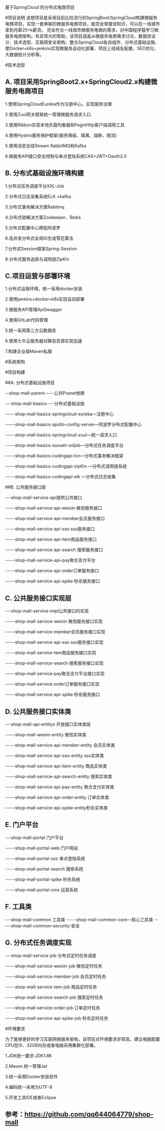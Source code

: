 基于SpringCloud 的分布式电商项目

#项目说明
该想项目是采用目前比较流行的SpringBoot/SpringCloud构建微服务电商项目，实现一套串联的微服务电商项目，能完全掌握该知识，可以在一线城市拿到月薪25+k薪资。
完全符合一线城市微服务电商的需求，对中国程序猿学习微服务电商架构，有非常大的帮助，该项目涵盖从微服务电商需求讨论、数据库设计、技术选型、互联网安全架构、整合SpringCloud各自组件、分布式基础设施、使Docker+k8s+jenkins实现微服务自动化部署、项目上线域名配置、SEO优化、大数据统计分析等。

#技术选型

## A. 项目采用SpringBoot2.x+SpringCloud2.x构建微服务电商项目

1.使用SpringCloudEureka作为注册中心，实现服务治理

2.使用Zuul网关框架统一管理微服务请求入口

3.使用Ribbon实现本地负载均衡器和FeginHttp客户端调用工具

4.使用Hystrix服务保护框架(服务降级、隔离、熔断、限流)

5.使用消息总线Stream RabbitMQ和Kafka

6.微服务API接口安全控制与单点登陆系统CAS+JWT+Oauth2.0

## B. 分布式基础设施环境构建

1.分布式任务调度平台XXL-Job

2.分布式日志采集系统ELK +kafka

3.分布式事务解决方案Rabitmq

4.分布式锁解决方案Zookeeper、Redis

5.分布式配置中心携程阿波罗

6.高并发分布式全局ID生成雪花算法

7.分布式Session框架Spring-Session

8.分布式服务追踪与调用链ZipKin

## C.项目运营与部署环境

1.分布式设施环境，统一采用docker安装

2.使用jenkins+docker+k8s实现自动部署

3.微服务API管理ApiSwagger

4.使用GitLab代码管理

5.统一采用第三方云数据库

6.使用七牛云服务器对静态资源实现加速

7.构建企业级Maven私服

#系统架构

#项目构建

##A. 分布式基础设施项目

--shop-mall-parent-----公共Pranet依赖

---shop-mall-basics----分布式基础设施

-----shop-mall-basics-springcloud-eureka—注册中心

-----shop-mall-basics-apollo-config-server—阿波罗分布式配置中心

-----shop-mall-basics-springcloud-zuul—统一请求入口

-----shop-mall-basics-xuxueli-xxljob—分布式任务调度平台

-----shop-mall-basics-codingapi-lcn—分布式事务解决框架

-----shop-mall-basics-codingapi-zipKin —分布式调用链系统

-----shop-mall-basics-codingapi-elk —分布式日志收集


##B. 公共服务接口层

---shop-mall-service-api提供公共接口

-----shop-mall-service-api-weixin 微信服务接口

-----shop-mall-service-api-member会员服务接口

-----shop-mall-service-api-sso sso服务接口

-----shop-mall-service-api-item商品服务接口

-----shop-mall-service-api-search 搜索服务接口

-----shop-mall-service-api-pay聚合支付平台

-----shop-mall-service-api-order订单服务接口

-----shop-mall-service-api-spike 秒杀服务接口

## C. 公共服务接口实现层

---shop-mall-service-impl公共接口的实现

-----shop-mall-service-weixin 微信服务接口实现

-----shop-mall-service-member会员服务接口实现

-----shop-mall-service-api-sso sso服务接口实现

-----shop-mall-service-tem商品服务接口实现

-----shop-mall-service-search 搜索服务接口实现

-----shop-mall-service-pay聚合支付平台接口实现

-----shop-mall-service-order订单服务接口实现

-----shop-mall-service-api-spike 秒杀服务接口

## D. 公共服务接口实体类

---shop-mall-api-entitys 开放接口实体类层

-----shop-mall-weixin-entity 微信实体类

-----shop-mall-service-api-member-entity 会员实体类

-----shop-mall-service-api-sso-entity sso实体类

-----shop-mall-service-api-item-entity 商品实体类

-----shop-mall-service-api-search-entity 搜索实体类

-----shop-mall-service-api-pay-entity 聚合支付实体类

-----shop-mall-service-api-order-entity 订单实体类

-----shop-mall-service-api-spike-entity秒杀实体类

## E. 门户平台

---shop-mall-portal 门户平台

-----shop-mall-portal-web 门户网站

-----shop-mall-portal-sso 单点登陆系统

-----shop-mall-portal-search 搜索系统

-----shop-mall-portal-spike 秒杀系统

-----shop-mall-portal-cms 运营系统

## F. 工具类

---shop-mall-common 工具类
-----shop-mall-common-core—核心工具类
-----shop-mall-common-security-安全

## G. 分布式任务调度实现

---shop-mall-service-job 分布式定时任务调度

-----shop-mall-service-weixin-job 微信定时任务

-----shop-mall-service-member-job 会员定时任务

-----shop-mall-service-tem-job 商品定时任务

-----shop-mall-service-search-job 搜索定时任务

-----shop-mall-service-order-job 订单定时任务

-----shop-mall-service-api-spike-job 秒杀定时任务

#环境要求

为了能够更好的学习互联网微服务架构，该项目对环境要求非常高，建议电脑配置CPU在I5、32GB内存或者电脑采用集群化部署。

1.JDK统一要求:JDK1.8K

2.Maven 统一管理Jar

3.统一采用Docker安装软件

4.编码统一采用为UTF-8

5.开发工具IDE或者Eclipse


## 参考：https://github.com/qq644064779/shop-mall